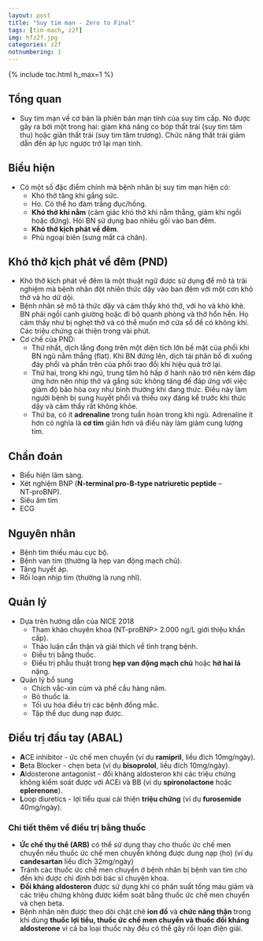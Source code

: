 ```yaml
---
layout: post
title: "Suy tim mạn - Zero to Final"
tags: [tim-mạch, z2f]
img: hfz2f.jpg
categories: z2f
notnumbering: 1
---
```


{% include toc.html h_max=1 %} 

## Tổng quan
- Suy tim mạn về cơ bản là phiên bản mạn tính của suy tim cấp. Nó được gây ra bởi một trong hai: giảm khả năng co bóp thất trái (suy tim tâm thu) hoặc giãn thất trái (suy tim tâm trương). Chức năng thất trái giảm dẫn đến áp lực ngược trở lại mạn tính.

## Biểu hiện
- Có một số đặc điểm chính mà bệnh nhân bị suy tim mạn hiện có:
	- Khó thở tăng khi gắng sức.
	- Ho. Có thể ho đàm trắng đục/hồng.
	- **Khó thở khi nằm** (cảm giác khó thở khi nằm thẳng, giảm khi ngồi hoặc đứng). Hỏi BN sử dụng bao nhiêu gối vào ban đêm.
	- **Khó thở kịch phát về đêm**.
	- Phù ngoại biên (sưng mắt cá chân).

## Khó thở kịch phát về đêm (PND)
- Khó thở kịch phát về đêm là một thuật ngữ được sử dụng để mô tả trải nghiệm mà bệnh nhân đột nhiên thức dậy vào ban đêm với một cơn khó thở và ho dữ dội.
- Bệnh nhân sẽ mô tả thức dậy và cảm thấy khó thở, với ho và khò khè. BN phải ngồi cạnh giường hoặc đi bộ quanh phòng và thở hổn hển. Họ cảm thấy như bị nghẹt thở và có thể muốn mở cửa sổ để có không khí. Các triệu chứng cải thiện trong vài phút.
- Cơ chế của PND:
	- Thứ nhất, dịch lắng đọng trên một diện tích lớn bề mặt của phổi khi BN ngủ nằm thẳng (flat). Khi BN đứng lên, dịch tái phân bố đi xuống đáy phổi và phần trên của phổi trao đổi khí hiệu quả trở lại.
	- Thứ hai, trong khi ngủ, trung tâm hô hấp ở hành não trở nên kém đáp ứng hơn nên nhịp thở và gắng sức không tăng để đáp ứng với việc giảm độ bão hòa oxy như bình thường khi đang thức. Điều này làm người bệnh bị sung huyết phổi và thiếu oxy đáng kể trước khi thức dậy và cảm thấy rất không khỏe.
	- Thứ ba, có ít **adrenaline** trong tuần hoàn trong khi ngủ. Adrenaline ít hơn có nghĩa là **cơ tim** giãn hơn và điều này làm giảm cung lượng tim.

## Chẩn đoán
- Biểu hiện lâm sàng.
- Xét nghiệm BNP (**N-terminal pro-B-type natriuretic peptide** – NT‑proBNP).
- Siêu âm tim
- ECG

## Nguyên nhân
- Bệnh tim thiếu máu cục bộ.
- Bệnh van tim (thường là hẹp van động mạch chủ).
- Tăng huyết áp.
- Rối loạn nhịp tim (thường là rung nhĩ).

## Quản lý
- Dựa trên hướng dẫn của NICE 2018
	- Tham khảo chuyên khoa (NT-proBNP> 2.000 ng/L giới thiệu khẩn cấp).
	- Thảo luận cẩn thận và giải thích về tình trạng bệnh.
	- Điều trị bằng thuốc.
	- Điều trị phẫu thuật trong **hẹp van động mạch chủ** hoặc **hở hai lá** nặng.
- Quản lý bổ sung
	- Chích vắc-xin cúm và phế cầu hàng năm.
	- Bỏ thuốc lá.
	- Tối ưu hóa điều trị các bệnh đồng mắc.
	- Tập thể dục dung nạp được.

## Điều trị đầu tay (ABAL)
- **A**CE inhibitor - ức chế men chuyển (ví dụ **ramipril**, liều đích 10mg/ngày).
- **B**eta Blocker - chẹn beta (ví dụ **bisoprolol**, liều đích 10mg/ngày).
- **A**ldosterone antagonist - đối kháng aldosteron khi các triệu chứng không kiểm soát được với ACEi và BB (ví dụ **spironolactone** hoặc **eplerenone**).
- **L**oop diuretics - lợi tiểu quai cải thiện **triệu chứng** (ví dụ **furosemide** 40mg/ngày).

### Chi tiết thêm về điều trị bằng thuốc
- **Ức chế thụ thể (ARB)** có thể sử dụng thay cho thuốc ức chế men chuyển nếu thuốc ức chế men chuyển không được dung nạp (ho) (ví dụ **candesartan** liều đích 32mg/ngày)
- Tránh các thuốc ức chế men chuyển ở bệnh nhân bị bệnh van tim cho đến khi được chỉ định bởi bác sĩ chuyên khoa.
- **Đối kháng aldosteron** được sử dụng khi có phân suất tống máu giảm và các triệu chứng không được kiểm soát bằng thuốc ức chế men chuyển và chẹn beta.
- Bệnh nhân nên được theo dõi chặt chẽ **ion đồ** và **chức năng thận** trong khi dùng **thuốc lợi tiểu, thuốc ức chế men chuyển và thuốc đối kháng aldosterone** vì cả ba loại thuốc này đều có thể gây rối loạn điện giải.

 